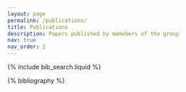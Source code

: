 ```yaml
---
layout: page
permalink: /publications/
title: Publications
description: Papers published by memebers of the group
nav: true
nav_order: 2
---
```


<!-- _pages/publications.md -->

<!-- Bibsearch Feature -->

{% include bib_search.liquid %}

<div class="publications">

{% bibliography %}

</div>
